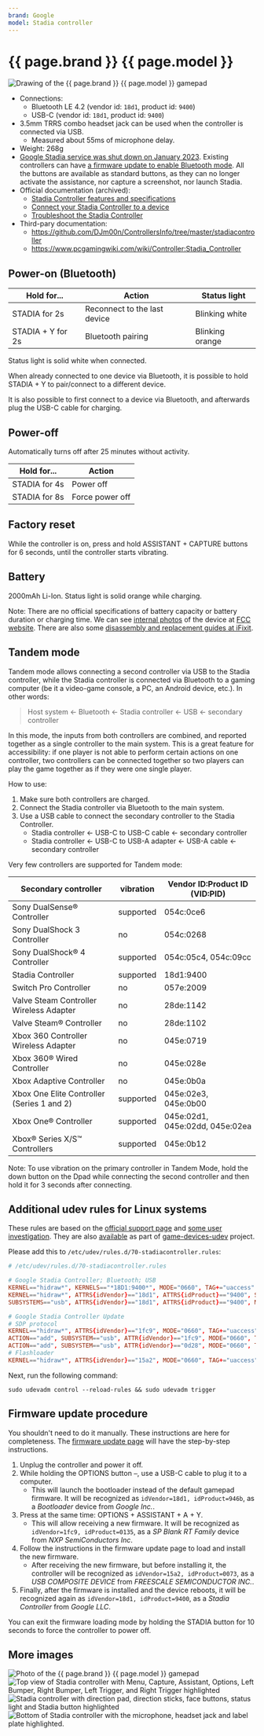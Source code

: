 ```yaml
---
brand: Google
model: Stadia controller
---
```


# {{ page.brand }} {{ page.model }}

<img class="drawing" src="Google_Stadia.svg" alt="Drawing of the {{ page.brand }} {{ page.model }} gamepad">

* Connections:
    * Bluetooth LE 4.2 (vendor id: `18d1`, product id: `9400`)
    * USB-C (vendor id: `18d1`, product id: `9400`)
* 3.5mm TRRS combo headset jack can be used when the controller is connected via USB.
    * Measured about 55ms of microphone delay.
* Weight: 268g
* [Google Stadia service was shut down on January 2023](https://web.archive.org/web/20230602175401/https://support.google.com/stadia/answer/9578631). Existing controllers can have [a firmware update to enable Bluetooth mode](https://web.archive.org/web/20230603213743/https://stadia.google.com/controller/). All the buttons are available as standard buttons, as they can no longer activate the assistance, nor capture a screenshot, nor launch Stadia.
* Official documentation (archived):
    * [Stadia Controller features and specifications](https://web.archive.org/web/20230603175647/https://support.google.com/stadia/answer/9565956)
    * [Connect your Stadia Controller to a device](https://web.archive.org/web/20230603175750/https://support.google.com/stadia/answer/13067284)
    * [Troubleshoot the Stadia Controller](https://web.archive.org/web/20230603175708/https://support.google.com/stadia/answer/9584135)
* Third-pary documentation:
    * <https://github.com/DJm00n/ControllersInfo/tree/master/stadiacontroller>
    * <https://www.pcgamingwiki.com/wiki/Controller:Stadia_Controller>

## Power-on (Bluetooth)

Hold for...        | Action                                | Status light
------------------ | ------------------------------------- | ------------
STADIA      for 2s | Reconnect to the last device          | Blinking white
STADIA + Y  for 2s | Bluetooth pairing                     | Blinking orange

Status light is solid white when connected.

When already connected to one device via Bluetooth, it is possible to hold STADIA + Y to pair/connect to a different device.

It is also possible to first connect to a device via Bluetooth, and afterwards plug the USB-C cable for charging.

## Power-off

Automatically turns off after 25 minutes without activity.

Hold for...   | Action
------------- | ------
STADIA for 4s | Power off
STADIA for 8s | Force power off

## Factory reset

While the controller is on, press and hold ASSISTANT + CAPTURE buttons for 6 seconds, until the controller starts vibrating.

## Battery

2000mAh Li-Ion. Status light is solid orange while charging.

Note: There are no official specifications of battery capacity or battery duration or charging time. We can see [internal photos](https://fccid.io/A4RH2B/Internal-Photos/Internal-Photos-4297201) of the device at [FCC website](https://apps.fcc.gov/oetcf/eas/reports/ViewExhibitReport.cfm?mode=Exhibits&RequestTimeout=500&calledFromFrame=N&application_id=SC%2BtBLL5FvCneBfFANJIYw%3D%3D&fcc_id=A4RH2B). There are also some [disassembly and replacement guides at iFixit](https://www.ifixit.com/Device/Google_Stadia_Controller).

## Tandem mode

Tandem mode allows connecting a second controller via USB to the Stadia controller, while the Stadia controller is connected via Bluetooth to a gaming computer (be it a video-game console, a PC, an Android device, etc.). In other words:

> Host system ← Bluetooth ← Stadia controller ← USB ← secondary controller

In this mode, the inputs from both controllers are combined, and reported together as a single controller to the main system. This is a great feature for accessibility: if one player is not able to perform certain actions on one controller, two controllers can be connected together so two players can play the game together as if they were one single player.

How to use:

1. Make sure both controllers are charged.
2. Connect the Stadia controller via Bluetooth to the main system.
3. Use a USB cable to connect the secondary controller to the Stadia Controller.
    * Stadia controller ← USB-C to USB-C cable ← secondary controller
    * Stadia controller ← USB-C to USB-A adapter ← USB-A cable ← secondary controller

Very few controllers are supported for Tandem mode:

| Secondary controller                       | vibration | Vendor ID:Product ID (VID:PID)  |
| ------------------------------------------ | --------- | ------------------------------- |
| Sony DualSense® Controller                 | supported | 054c:0ce6                       |
| Sony DualShock 3 Controller                | no        | 054c:0268                       |
| Sony DualShock® 4 Controller               | supported | 054c:05c4, 054c:09cc            |
| Stadia Controller                          | supported | 18d1:9400                       |
| Switch Pro Controller                      | no        | 057e:2009                       |
| Valve Steam Controller Wireless Adapter    | no        | 28de:1142                       |
| Valve Steam® Controller                    | no        | 28de:1102                       |
| Xbox 360 Controller Wireless Adapter       | no        | 045e:0719                       |
| Xbox 360® Wired Controller                 | no        | 045e:028e                       |
| Xbox Adaptive Controller                   | no        | 045e:0b0a                       |
| Xbox One Elite Controller (Series 1 and 2) | supported | 045e:02e3, 045e:0b00            |
| Xbox One® Controller                       | supported | 045e:02d1, 045e:02dd, 045e:02ea |
| Xbox® Series X/S™ Controllers              | supported | 045e:0b12                       |

Note: To use vibration on the primary controller in Tandem Mode, hold the down button on the Dpad while connecting the second controller and then hold it for 3 seconds after connecting.

## Additional udev rules for Linux systems

These rules are based on the [official support page](https://web.archive.org/web/20230603175750/https://support.google.com/stadia/answer/13067284#zippy=%2Cim-on-a-linux-based-computer-and-cant-update-my-stadia-controller-help) and [some user investigation](https://web.archive.org/web/20230603175750/https://support.google.com/stadia/answer/13067284#zippy=%2Cim-on-a-linux-based-computer-and-cant-update-my-stadia-controller-help). They are also [available](https://codeberg.org/fabiscafe/game-devices-udev/src/branch/main/71-google-controllers.rules) as part of [game-devices-udev](https://codeberg.org/fabiscafe/game-devices-udev) project.

Please add this to `/etc/udev/rules.d/70-stadiacontroller.rules`:

```conf
# /etc/udev/rules.d/70-stadiacontroller.rules

# Google Stadia Controller; Bluetooth; USB
KERNEL=="hidraw*", KERNELS=="*18D1:9400*", MODE="0660", TAG+="uaccess"
KERNEL=="hidraw*", ATTRS{idVendor}=="18d1", ATTRS{idProduct}=="9400", SUBSYSTEM=="hidraw", MODE="0660", TAG+="uaccess"
SUBSYSTEMS=="usb", ATTRS{idVendor}=="18d1", ATTRS{idProduct}=="9400", MODE="0660", TAG+="uaccess"

# Google Stadia Controller Update
# SDP protocol
KERNEL=="hidraw*", ATTRS{idVendor}=="1fc9", MODE="0660", TAG+="uaccess"
ACTION=="add", SUBSYSTEM=="usb", ATTR{idVendor}=="1fc9", MODE="0660", TAG+="uaccess"
ACTION=="add", SUBSYSTEM=="usb", ATTR{idVendor}=="0d28", MODE="0660", TAG+="uaccess"
# Flashloader
KERNEL=="hidraw*", ATTRS{idVendor}=="15a2", MODE="0660", TAG+="uaccess"
```

Next, run the following command:

    sudo udevadm control --reload-rules && sudo udevadm trigger

## Firmware update procedure

You shouldn't need to do it manually. These instructions are here for completeness. The [firmware update page](https://stadia.google.com/controller/) will have the step-by-step instructions.

1. Unplug the controller and power it off.
2. While holding the OPTIONS button `⋯`, use a USB-C cable to plug it to a computer.
    * This will launch the bootloader instead of the default gamepad firmware. It will be recognized as `idVendor=18d1, idProduct=946b`, as a *Bootloader* device from *Google Inc.*.
3. Press at the same time: OPTIONS + ASSISTANT + A + Y.
    * This will allow receiving a new firmware. It will be recognized as `idVendor=1fc9, idProduct=0135`, as a *SP Blank RT Family* device from *NXP      SemiConductors Inc*.
4. Follow the instructions in the firmware update page to load and install the new firmware.
    * After receiving the new firmware, but before installing it, the controller will be recognized as `idVendor=15a2, idProduct=0073`, as a *USB COMPOSITE DEVICE* from *FREESCALE SEMICONDUCTOR INC.*.
5. Finally, after the firmware is installed and the device reboots, it will be recognized again as `idVendor=18d1, idProduct=9400`, as a *Stadia Controller* from *Google LLC*.

You can exit the firmware loading mode by holding the STADIA button for 10 seconds to force the controller to power off.

## More images

<img class="drawing" src="Google_Stadia_controller-2x.webp" alt="Photo of the {{ page.brand }} {{ page.model }} gamepad">

<img class="drawing" src="Google_Stadia_top.png" alt="Top view of Stadia controller with Menu, Capture, Assistant, Options, Left Bumper, Right Bumper, Left Trigger, and Right Trigger highlighted">

<img class="drawing" src="Google_Stadia_face.png" alt="Stadia controller with direction pad, direction sticks, face buttons, status light and Stadia button highlighted">

<img class="drawing" src="Google_Stadia_bottom.png" alt="Bottom of Stadia controller with the microphone, headset jack and label plate highlighted.">
